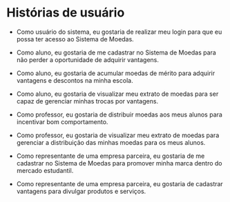 # Histórias de usuário

* Como usuário do sistema, eu gostaria de realizar meu login para que eu possa ter acesso ao Sistema de Moedas.

* Como aluno, eu gostaria de me cadastrar no Sistema de Moedas para não perder a oportunidade de adquirir vantagens.
* Como aluno, eu gostaria de acumular moedas de mérito para adquirir vantagens e descontos na minha escola.
* Como aluno, eu gostaria de visualizar meu extrato de moedas para ser capaz de gerenciar minhas trocas por vantagens.

* Como professor, eu gostaria de distribuir moedas aos meus alunos para incentivar bom comportamento.
* Como professor, eu gostaria de visualizar meu extrato de moedas para gerenciar a distribuição das minhas moedas para os meus alunos.

* Como representante de uma empresa parceira, eu gostaria de me cadastrar no Sistema de Moedas para promover minha marca dentro do mercado estudantil.
* Como representante de uma empresa parceira, eu gostaria de cadastrar vantagens para divulgar produtos e serviços.
